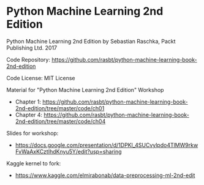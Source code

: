 # Python Machine Learning 2nd Edition
Python Machine Learning 2nd Edition by Sebastian Raschka, Packt Publishing Ltd. 2017

Code Repository: https://github.com/rasbt/python-machine-learning-book-2nd-edition

Code License: MIT License

Material for "Python Machine Learning 2nd Edition" Workshop

- Chapter 1: https://github.com/rasbt/python-machine-learning-book-2nd-edition/tree/master/code/ch01
- Chapter 4: https://github.com/rasbt/python-machine-learning-book-2nd-edition/tree/master/code/ch04


Slides for workshop: 
- https://docs.google.com/presentation/d/1DPKl_4SUCvylpdo4TlMW9rkwFvWaAxKCztIhdKnyu5Y/edit?usp=sharing

Kaggle kernel to fork: 
- https://www.kaggle.com/elmirabonab/data-preprocessing-ml-2nd-edit
